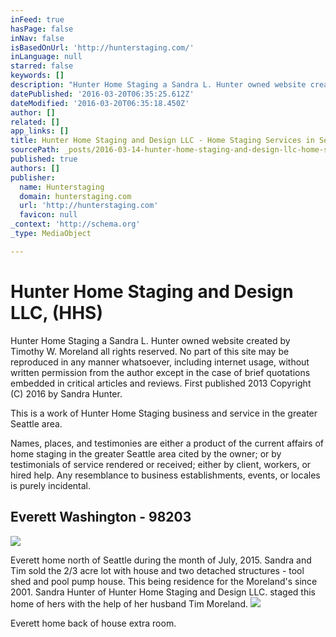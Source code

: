 ```yaml
---
inFeed: true
hasPage: false
inNav: false
isBasedOnUrl: 'http://hunterstaging.com/'
inLanguage: null
starred: false
keywords: []
description: "Hunter Home Staging a Sandra L. Hunter owned website created by Timothy W. Moreland all rights reserved. No part of this site may be reproduced in any manner whatsoever, including internet usage, without written permission from the author except in the case of brief quotations embedded in critical articles and reviews. First published 2013 Copyright (C) 2016 by Sandra Hunter. \_"
datePublished: '2016-03-20T06:35:25.612Z'
dateModified: '2016-03-20T06:35:18.450Z'
author: []
related: []
app_links: []
title: Hunter Home Staging and Design LLC - Home Staging Services in Seattle
sourcePath: _posts/2016-03-14-hunter-home-staging-and-design-llc-home-staging-services-i.md
published: true
authors: []
publisher:
  name: Hunterstaging
  domain: hunterstaging.com
  url: 'http://hunterstaging.com'
  favicon: null
_context: 'http://schema.org'
_type: MediaObject

---
```

# Hunter Home Staging and Design LLC, (HHS)

Hunter Home Staging a Sandra L. Hunter owned website created by Timothy W. Moreland all rights reserved. No part of this site may be reproduced in any manner whatsoever, including internet usage, without written permission from the author except in the case of brief quotations embedded in critical articles and reviews. First published 2013 Copyright (C) 2016 by Sandra Hunter.  

This is a work of Hunter Home Staging business and service in the greater Seattle area.   

Names, places, and testimonies are either a product of the current affairs of home staging in the greater Seattle area cited by the owner; or by testimonials of service rendered or received; either by client, workers, or hired help. Any resemblance to business establishments, events, or locales is purely incidental.

## Everett Washington - 98203
![](https://the-grid-user-content.s3-us-west-2.amazonaws.com/838bc17f-405a-4c33-b932-7f6b75f87b72.jpg)

Everett home north of Seattle during the month of July, 2015\. Sandra and Tim sold the 2/3 acre lot with house and two detached structures - tool shed and pool pump house. This being residence for the Moreland's since 2001\. Sandra Hunter of Hunter Home Staging and Design LLC. staged this home of hers with the help of her husband Tim Moreland. ![](https://the-grid-user-content.s3-us-west-2.amazonaws.com/6c6c8671-4dbb-4348-9900-1fb3847d263d.jpg)

Everett home back of house extra room.